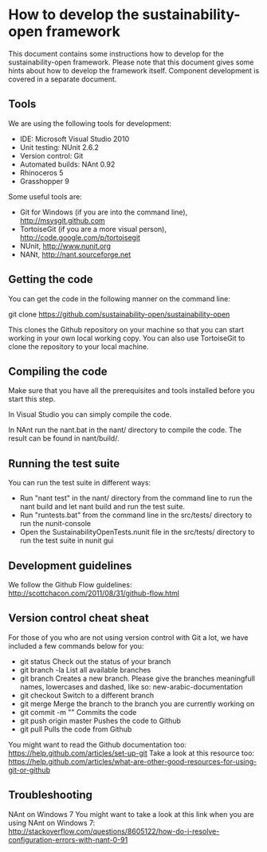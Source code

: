 How to develop the sustainability-open framework
================================================

This document contains some instructions how to develop for the sustainability-open framework. Please note that this document gives some hints about how to develop the framework itself. Component development is covered in a separate document.

Tools
-----

We are using the following tools for development:

 * IDE:              Microsoft Visual Studio 2010
 * Unit testing:     NUnit 2.6.2 
 * Version control:  Git
 * Automated builds: NAnt 0.92
 * Rhinoceros 5
 * Grasshopper 9

Some useful tools are:
 * Git for Windows (if you are into the command line), http://msysgit.github.com
 * TortoiseGit (if you are a more visual person), http://code.google.com/p/tortoisegit
 * NUnit, http://www.nunit.org
 * NANt, http://nant.sourceforge.net

Getting the code
----------------

You can get the code in the following manner on the command line:

git clone https://github.com/sustainability-open/sustainability-open

This clones the Github repository on your machine so that you can start working in your own local working copy.
You can also use TortoiseGit to clone the repository to your local machine.

Compiling the code
------------------

Make sure that you have all the prerequisites and tools installed before you start this step.

In Visual Studio you can simply compile the code.

In NAnt run the nant.bat in the nant/ directory to compile the code. The result can be found in nant/build/.

Running the test suite
----------------------

You can run the test suite in different ways:

 * Run "nant test" in the nant/ directory from the command line to run the nant build and let nant build and run the test suite.
 * Run "runtests.bat" from the command line in the src/tests/ directory to run the nunit-console
 * Open the SustainabilityOpenTests.nunit file in the src/tests/ directory to run the test suite in nunit gui

Development guidelines
----------------------

We follow the Github Flow guidelines: http://scottchacon.com/2011/08/31/github-flow.html

Version control cheat sheat
---------------------------

For those of you who are not using version control with Git a lot, we have included a few commands below for you:

 * git status                Check out the status of your branch
 * git branch -la            List all available branches
 * git branch <branchname>   Creates a new branch. Please give the branches meaningfull names, lowercases and dashed, like so: new-arabic-documentation
 * git checkout <branchname> Switch to a different branch
 * git merge <branchname>    Merge the branch to the branch you are currently working on
 * git commit -m "<message>" Commits the code
 * git push origin master    Pushes the code to Github
 * git pull                  Pulls the code from Github

You might want to read the Github documentation too: https://help.github.com/articles/set-up-git
Take a look at this resource too: https://help.github.com/articles/what-are-other-good-resources-for-using-git-or-github

Troubleshooting
---------------

NAnt on Windows 7
You might want to take a look at this link when you are using NAnt on Windows 7:
http://stackoverflow.com/questions/8605122/how-do-i-resolve-configuration-errors-with-nant-0-91
